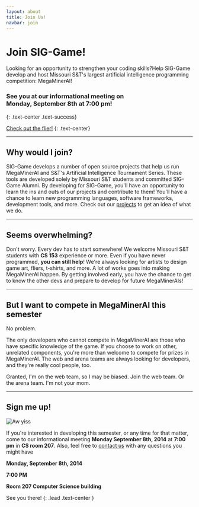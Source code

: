 ```yaml
---
layout: about
title: Join Us!
navbar: join
---
```


<div class="jumbotron">
<h1>Join SIG-Game!</h1>
<p>Looking for an opportunity to strengthen your coding skills?Help
SIG-Game develop and host Missouri S&T's largest artificial
intelligence programming competition: MegaMinerAI!</p>
</div>

### See you at our informational meeting on <br> **Monday, September 8th at 7:00 pm!**
{: .text-center .text-success}


<a class="btn btn-info btn-lg" target="_blank" href="https://docs.google.com/document/d/1lr2w4sQL4tjIXqO9oNGeutVVajtmMXq0sV1SEOhLass/pub">Check out the flier!</a>
{: .text-center}

---

Why would I join?
--------------------

SIG-Game develops a number of open source projects that help us run MegaMinerAI and S&T's Artificial Intelligence Tournament Series.
These tools are developed solely by Missouri S&T students and committed SIG-Game Alumni.
By developing for SIG-Game, you'll have an opportunity to learn the ins and outs of our projects and contribute to them!
You'll have a chance to learn new programming languages, software frameworks, development tools, and more.
Check out our [projects](/about_us/#Projects) to get an idea of what we do.

---

Seems overwhelming?
-------------------

Don't worry.
Every dev has to start somewhere!
We welcome Missouri S&T students with **CS 153** experience or more.
Even if you have never programmed, **you can still help**!
We're always looking for artists to design game art, fliers, t-shirts, and more.
A lot of works goes into making MegaMinerAI happen.
By getting involved early, you have the chance to get to know the other devs and prepare to develop for future MegaMinerAIs!

---

But I want to compete in MegaMinerAI this semester
--------------------------------------------------

No problem.

The only developers who cannot compete in MegaMinerAI are those who have specific knowledge of the game.
If you choose to work on other, unrelated components, you're more than welcome to compete for prizes in MegaMinerAI.
The web and arena teams are always looking for developers, and they're really cool people, too.

Granted, I'm on the web team, so I may be biased.
Join the web team.
Or the arena team.
I'm not your mom.

---

Sign me up!
-----------

<div class="row">
<div class="col-xs-offset-4 col-xs-4">
<img src="http://i.imgur.com/VFN3LZD.png" alt="Aw yiss" class="img-responsive" />
</div>
</div>

If you're interested in developing this semester, or any time for that matter, come to our informational meeting **Monday September 8th, 2014** at **7:00 pm** in **CS room 207**.
Also, feel free to [contact us](/about_us/#Contact-Us) with any questions you might have

<div class="lead text-center well text-bold">
<p><strong>Monday, September 8th, 2014</strong></p>
<p><strong>7:00 PM</strong></p>
<p><strong>Room 207 Computer Science building</strong></p>
</div>

See you there!
{: .lead .text-center }
